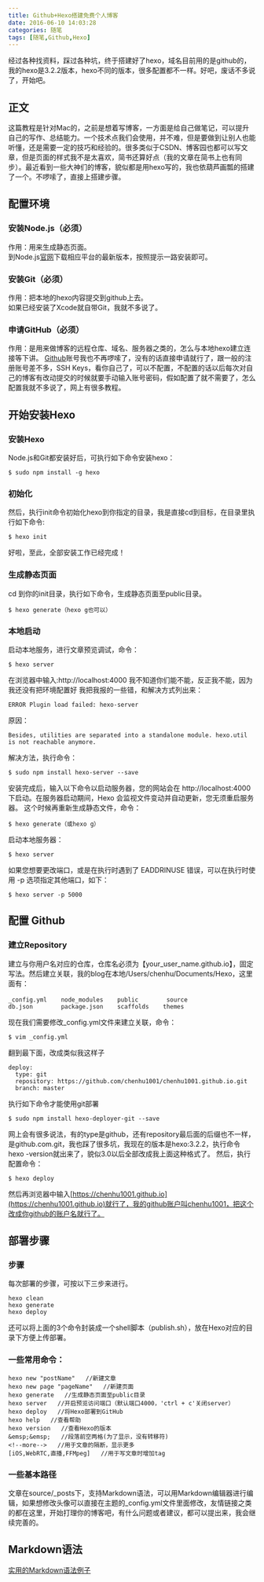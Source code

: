 ```yaml
---
title: Github+Hexo搭建免费个人博客
date: 2016-06-10 14:03:28
categories: 随笔
tags: [随笔,Github,Hexo]
---
```

经过各种找资料，踩过各种坑，终于搭建好了hexo，域名目前用的是github的，我的hexo是3.2.2版本，hexo不同的版本，很多配置都不一样。好吧，废话不多说了，开始吧。  

## 正文
这篇教程是针对Mac的，之前是想着写博客，一方面是给自己做笔记，可以提升自己的写作、总结能力。一个技术点我们会使用，并不难，但是要做到让别人也能听懂，还是需要一定的技巧和经验的。很多类似于CSDN、博客园也都可以写文章，但是页面的样式我不是太喜欢，简书还算好点（我的文章在简书上也有同步）。最近看到一些大神们的博客，貌似都是用hexo写的，我也依葫芦画瓢的搭建了一个。不啰嗦了，直接上搭建步骤。
## 配置环境
### 安装Node.js（必须）
作用：用来生成静态页面。  
到Node.js[官网](https://nodejs.org/en/)下载相应平台的最新版本，按照提示一路安装即可。
### 安装Git（必须）
作用：把本地的hexo内容提交到github上去。  
如果已经安装了Xcode就自带Git，我就不多说了。
### 申请GitHub（必须）
作用：是用来做博客的远程仓库、域名、服务器之类的，怎么与本地hexo建立连接等下讲。
[Github](https://github.com/)账号我也不再啰嗦了，没有的话直接申请就行了，跟一般的注册账号差不多，SSH Keys，看你自己了，可以不配置，不配置的话以后每次对自己的博客有改动提交的时候就要手动输入账号密码，假如配置了就不需要了，怎么配置我就不多说了，网上有很多教程。
## 开始安装Hexo
### 安装Hexo
Node.js和Git都安装好后，可执行如下命令安装hexo：
  
```
$ sudo npm install -g hexo
```

### 初始化
然后，执行init命令初始化hexo到你指定的目录，我是直接cd到目标，在目录里执行如下命令:

```
$ hexo init
```

好啦，至此，全部安装工作已经完成！
### 生成静态页面
cd 到你的init目录，执行如下命令，生成静态页面至public目录。

```
$ hexo generate（hexo g也可以）
```

### 本地启动
启动本地服务，进行文章预览调试，命令：

```
$ hexo server
```

在浏览器中输入:http://localhost:4000
我不知道你们能不能，反正我不能，因为我还没有把环境配置好
我把我报的一些错，和解决方式列出来：

```
ERROR Plugin load failed: hexo-server
```

原因：

```
Besides, utilities are separated into a standalone module. hexo.util is not reachable anymore.
```

解决方法，执行命令：

```
$ sudo npm install hexo-server --save 
```

安装完成后，输入以下命令以启动服务器，您的网站会在 http://localhost:4000 下启动。在服务器启动期间，Hexo 会监视文件变动并自动更新，您无须重启服务器。
这个时候再重新生成静态文件，命令：

```
$ hexo generate（或hexo g）  
```

启动本地服务器：

```
$ hexo server
```

如果您想要更改端口，或是在执行时遇到了 EADDRINUSE 错误，可以在执行时使用 -p 选项指定其他端口，如下：

```
$ hexo server -p 5000
```
 
## 配置 Github
### 建立Repository
建立与你用户名对应的仓库，仓库名必须为【your_user_name.github.io】，固定写法。然后建立关联，我的blog在本地/Users/chenhu/Documents/Hexo，这里面有：

```
_config.yml    node_modules    public        source　　　　
db.json        package.json    scaffolds    themes
```

现在我们需要修改_config.yml文件来建立关联，命令：

```
$ vim _config.yml
```

翻到最下面，改成类似我这样子

```
deploy:
  type: git
  repository: https://github.com/chenhu1001/chenhu1001.github.io.git
  branch: master
```

执行如下命令才能使用git部署

```
$ sudo npm install hexo-deployer-git --save
```

网上会有很多说法，有的type是github，还有repository最后面的后缀也不一样，是github.com.git，我也踩了很多坑，我现在的版本是hexo:3.2.2，执行命令hexo -version就出来了，貌似3.0以后全部改成我上面这种格式了。
然后，执行配置命令：

```
$ hexo deploy
```

然后再浏览器中输入[https://chenhu1001.github.io](https://chenhu1001.github.io)就行了，我的github账户叫chenhu1001，把这个改成你github的账户名就行了。
## 部署步骤
### 步骤
每次部署的步骤，可按以下三步来进行。

```
hexo clean  
hexo generate  
hexo deploy
```

还可以将上面的3个命令封装成一个shell脚本（publish.sh），放在Hexo对应的目录下方便上传部署。
### 一些常用命令：  

```
hexo new "postName"   //新建文章  
hexo new page "pageName"   //新建页面  
hexo generate   //生成静态页面至public目录  
hexo server   //开启预览访问端口（默认端口4000，'ctrl + c'关闭server）  
hexo deploy   //将Hexo部署到GitHub  
hexo help   //查看帮助  
hexo version   //查看Hexo的版本   
&emsp;&emsp;   //段落前空两格(为了显示，没有转移符) 
<!--more-->   //用于文章的隔断，显示更多  
[iOS,WebRTC,直播,FFMpeg]   //用于写文章时增加tag
```

### 一些基本路径  
文章在source/_posts下，支持Markdown语法，可以用Markdown编辑器进行编辑，如果想修改头像可以直接在主题的_config.yml文件里面修改，友情链接之类的都在这里，开始打理你的博客吧，有什么问题或者建议，都可以提出来，我会继续完善的。  
## Markdown语法 
[实用的Markdown语法例子](https://www.zybuluo.com/mdeditor)
